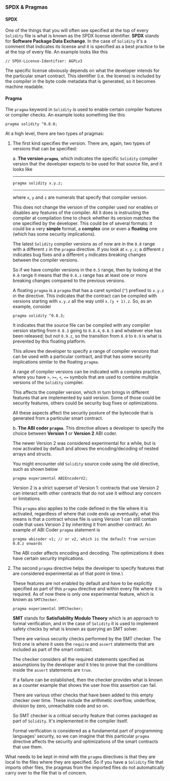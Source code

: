 ### SPDX & Pragmas

#### SPDX

One of the things that you will often see specified at the top of every `Solidity` file is what is known as the SPDX license identifier.
**SPDX** stands for **Software Package Data Exchange**. In the case of `Solidity` it's a comment that indicates its license and it is specified as a best practice to be at the top of every file. An example looks like this

```solidity
// SPDX-License-Identifier: AGPLv3
```

The specific license obviously depends on what the developer intends for the particular smart contract. This identifier (i.e. the license) is included by the compiler in the byte code metadata that is generated, so it becomes machine readable.

#### Pragma

The `pragma` keyword in `Solidity` is used to enable certain compiler features or compiler checks. An example looks something like this

```solidity
pragma solidity ^0.8.0;
```

At a high level, there are two types of pragmas:

1. The first kind specifies the version. There are, again, two types of versions that can be specified:

    a. **The version `pragma`**, which indicates the specific `Solidity` compiler version that the developer expects to be used for that source file, and it looks like

    ---

    ```solidity
    pragma solidity x.y.z;
    ```

    ---

    where `x`, `y` and `z` are numerals that specify that compiler version.
   
    This does not change the version of the compiler used nor enables or disables any features of the compiler. All it does is instructing the compiler at compilation time to check whether its version matches the one specified by the developer. This could be of several formats: it could be a very **simple** format, a **complex** one or even a **floating** one (which has some security implications).

    The latest `Solidity` compiler versions as of now are in the `0.8` range with a different `z` in the `pragma` directive. If you look at `x.y.z`; a different `z` indicates bug fixes and a different `y` indicates breaking changes between the compiler versions.

    So if we have compiler versions in the `0.5` range, then by looking at the `0.6` range it means that the `0.6.z` range has at least one or more breaking changes compared to the previous versions.

    A floating `pragma` is a `pragma` that has a caret symbol (`^`) prefixed to `x.y.z` in the directive. This indicates that the contract can be compiled with versions starting with `x.y.z` all the way until `x.(y + 1).z`. So, as an example, consider

    ```solidity
    pragma solidity ^0.8.3;
    ```

    It indicates that the source file can be compiled with any compiler version starting from `0.8.3` going to `0.8.4`, `0.8.5` and whatever else has been released; but not `0.9.z`, so the transition from `0.8` to `0.9` is what is prevented by this floating platform.
    
    This allows the developer to specify a range of compiler versions that can be used with a particular contract, and that has some security implications similar to the floating `pragma`.

    A range of compiler versions can be indicated with a complex practice, where you have `>`, `>=`, `<`, `<=` symbols that are used to combine multiple versions of the `Solidity` compiler.
    
    This affects the compiler version, which in turn brings in different features that are implemented by said version. Some of those could be security features, others could be security bug fixes or optimizations.
    
    All these aspects affect the security posture of the bytecode that is generated from a particular smart contract.
      
    b. **The ABI coder `pragma`**. This directive allows a developer to specify the choice between **Version 1** or **Version 2** ABI coder.

    The newer Version 2 was considered experimental for a while, but is now activated by default and allows the encoding/decoding of nested arrays and structs.   
    
    You might encounter old `Solidity` source code using the old directive, such as shown below

    ```solidity
    pragma experimental ABIEncoderV2;
    ```

    Version 2 is a strict superset of Version 1: contracts that use Version 2 can interact with other contracts that do not use it without any concern or limitations.
    
    This `pragma` also applies to the code defined in the file where it is activated, regardless of where that code ends up eventually; what this means is that a contract whose file is using Version 1 can still contain code that uses Version 2 by inheriting it from another contract. An example of ABI Coder `pragma` statement is

    ```solidity
    pragma abicoder v1; // or v2, which is the default from version 0.8.z onwards
    ```

    The ABI coder affects encoding and decoding.
    The optimizations it does have certain security implications.
   
2. The second `pragma` directive helps the developer to specify features that are considered experimental as of that point in time.\\

    These features are not enabled by default and have to be explicitly specified as part of this `pragma` directive and within every file where it is required. As of now there is only one experimental feature, which is known as `SMTChecker`.

    ```solidity
    pragma experimental SMTChecker;
    ```

    **SMT** stands for **Satisfiability Modulo Theory** which is an approach to formal verification, and in the case of `Solidity` it is used to implement safety checks by what is known as querying an SMT solver.

    There are various security checks performed by the SMT checker. The first one is where it uses the `require` and `assert` statements that are included as part of the smart contract.

    The checker considers all the required statements specified as assumptions by the developer and it tries to prove that the conditions inside the `assert` statements are `true`.
    
    If a failure can be established, then the checker provides what is known as a counter example that shows the user how this assertion can fail.
    
    There are various other checks that have been added to this empty checker over time. These include the arithmetic overflow, underflow, division by zero, unreachable code and so on.

    So SMT checker is a critical security feature that comes packaged as part of `Solidity`. It's implemented in the compiler itself.
   
    Formal verification is considered as a fundamental part of programming languages' security, so we can imagine that this particular `pragma` directive affects the security and optimizations of the smart contracts that use them.

What needs to be kept in mind with the `pragma` directives is that they are local to the files where they are specified. So if you have a `Solidity` file that imports other files, the pragmas from the imported files do not automatically carry over to the file that is of concern.